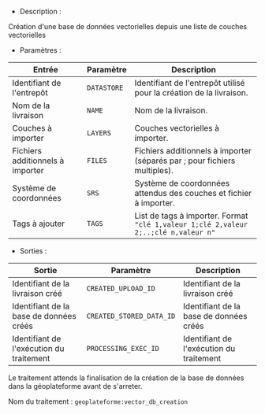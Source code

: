 - Description :

Création d'une base de données vectorielles depuis une liste de couches vectorielles

- Paramètres :

| Entrée           | Paramètre          | Description                                                |
|------------------|--------------------|------------------------------------------------------------|
| Identifiant de l'entrepôt    | `DATASTORE`        | Identifiant de l'entrepôt utilisé pour la création de la livraison.  |
| Nom de la livraison        | `NAME`      | Nom de la livraison. |
| Couches à importer | `LAYERS`  | Couches vectorielles à importer. |
| Fichiers additionnels à importer| `FILES`  | Fichiers additionnels à importer (séparés par ; pour fichiers multiples). |
| Système de coordonnées| `SRS`  | Système de coordonnées attendus des couches et fichier à importer. |
| Tags à ajouter | `TAGS`  | List de tags à importer. Format `"clé 1,valeur 1;clé 2,valeur 2;..;clé n,valeur n"` |

- Sorties :

| Sortie                             | Paramètre                           | Description                    |
|------------------------------------|-------------------------------------|--------------------------------|
| Identifiant de la livraison créé | `CREATED_UPLOAD_ID`        | Identifiant de la livraison créé  |
| Identifiant de la base de données créés | `CREATED_STORED_DATA_ID`        | Identifiant de la base de données créés  |
| Identifiant de l'exécution du traitement | `PROCESSING_EXEC_ID`        | Identifiant de l'exécution du traitement  |

Le traitement attends la finalisation de la création de la base de données dans la géoplateforme avant de s'arreter.

Nom du traitement : `geoplateforme:vector_db_creation`
